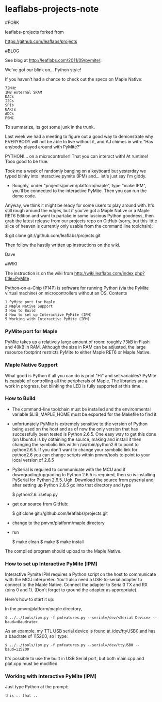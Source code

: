 leaflabs-projects-note
======================

#FORK

leaflabs-projects forked from 

  https://github.com/leaflabs/projects


#BLOG

See blog at http://leaflabs.com/2011/09/pymite/:

We've got our blink on... Python style!

If you haven't had a chance to check out the specs on Maple Native:

    72MHz
    1MB external SRAM
    DACs
    I2Cs
    SPIs
    UARTs
    ADCs
    FSMC

To summarize, its got some junk in the trunk.

Last week we had a meeting to figure out a good way to demonstrate why EVERYBODY will not be able to live without it, and AJ chimes in with: "Has anybody played around with PyMite?"

PYTHON!... on a microcontroller! That you can interact with!  At runtime! Tooo good to be true.

Took me a week of randomly banging on a keyboard but yesterday we typed blinky into interactive pymite (IPM) and... let's just say I'm giddy.


* Roughly, under "projects/pmvm/platform/maple", type "make IPM", you'll be connected to the interactive PyMite. Then you can run the demo code. 


Anyway, we think it might be ready for some users to play around with. It's still rough around the edges, but if you've got a Maple Native or a Maple RET6 Edition and want to partake in some luscious Python goodness, then grab the latest release from our projects repo on GitHub (sorry, but this little slice of heaven is currently only usable from the command line toolchain):

$ git clone git://github.com/leaflabs/projects.git

Then follow the hastily written up instructions on the wiki.

Dave


#WIKI

The instruction is on the wiki from http://wiki.leaflabs.com/index.php?title=PyMite .

Python-on-a-Chip (P14P) is software for running Python (via the PyMite virtual machine) on microcontrollers without an OS.
Contents

    1 PyMite port for Maple
    2 Maple Native Support
    3 How to Build
    4 How to set up Interactive PyMite (IPM)
    5 Working with Interactive PyMite (IPM)

### PyMite port for Maple

PyMite takes up a relatively large amount of room: roughly 73kB in Flash and 40kB in RAM. Although the size in RAM can be adjusted, the large resource footprint restricts PyMite to either Maple RET6 or Maple Native.

### Maple Native Support

What good is Python if all you can do is print "Hi" and set variables? PyMite is capable of controlling all the peripherals of Maple. The libraries are a work in progress, but blinking the LED is fully supported at this time.

### How to Build

* The command-line toolchain must be installed and the environmental variable $LIB_MAPLE_HOME must be exported for the Makefile to find it 

* unfortunately PyMite is extremely sensitive to the version of Python being used on the host and as of now the only version that has successfully been tested is Python 2.6.5. One easy way to get this done (on Ubuntu) is by obtaining the source, making and install it then changing the symbolic link within /usr/bin/python2.6 to point to python2.6.5. If you don't want to change your symbolic link for python2.6 you can change scripts within pmvm/tools to point to your local version of 2.6.5 

* PySerial is required to communicate with the MCU and if downgrading/upgrading to Python 2.6.5 is required, then so is installing PySerial for Python 2.6.5. Ugh. Download the source from pyserial and after setting up Python 2.6.5 go into that directory and type 


    $ python2.6 ./setup.py

* get our source from GitHub: 


    $ git clone git://github.com/leaflabs/projects.git

* change to the pmvm/platform/maple directory 

* run 


    $ make clean
    $ make
    $ make install

The compiled program should upload to the Maple Native.

### How to set up Interactive PyMite (IPM)

Interactive Pymite IPM requires a Python script on the host to communicate with the MCU interpreter. You'll also need a USB-to-serial adapter to connect to the Maple Native. Connect the adapter to Serial3 TX and RX (pins 0 and 1). (Don't forget to ground the adapter as appropriate).

Here's how to start it up: 

In the pmvm/platform/maple directory,

    $ ../../tools/ipm.py -f pmfeatures.py --serial=/dev/<Serial Device> --baud=<Baudrate>

As an example, my TTL USB serial device is found at /dev/ttyUSB0 and has a baudrate of 115200, so I type:

    $ ../../tools/ipm.py -f pmfeatures.py --serial=/dev/ttyUSB0 --baud=115200

It's possible to use the built in USB Serial port, but both main.cpp and plat.cpp must be modified.

### Working with Interactive PyMite (IPM)

Just type Python at the prompt:



    this .. that .. 

